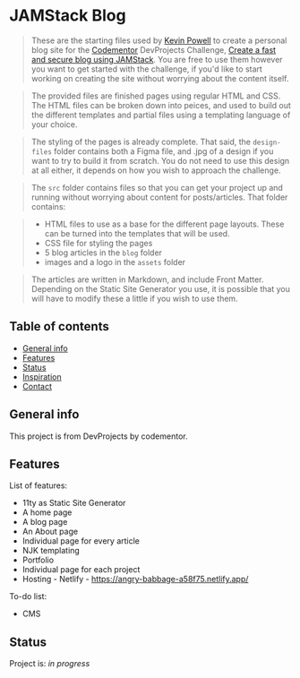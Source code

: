 # JAMStack Blog

> These are the starting files used by [Kevin Powell](https://kevinpowell.co) to create a personal blog site for the [Codementor](https://www.codementor.io/) DevProjects Challenge, [Create a fast and secure blog using JAMStack](https://www.codementor.io/projects/web/create-a-fast-and-secure-blog-using-jamstack-c93coupnxb). You are free to use them however you want to get started with the challenge, if you'd like to start working on creating the site without worrying about the content itself.

> The provided files are finished pages using regular HTML and CSS. The HTML files can be broken down into peices, and used to build out the different templates and partial files using a templating language of your choice.

> The styling of the pages is already complete. That said, the `design-files` folder contains both a Figma file, and .jpg of a design if you want to try to build it from scratch. You do not need to use this design at all either, it depends on how you wish to approach the challenge.

> The `src` folder contains files so that you can get your project up and running without worrying about content for posts/articles. That folder contains:

> - HTML files to use as a base for the different page layouts. These can be turned into the templates that will be used.
> - CSS file for styling the pages
> - 5 blog articles in the `blog` folder
> - images and a logo in the `assets` folder

> The articles are written in Markdown, and include Front Matter. Depending on the Static Site Generator you use, it is possible that you will have to modify these a little if you wish to use them.

## Table of contents

- [General info](#general-info)
- [Features](#features)
- [Status](#status)
- [Inspiration](#inspiration)
- [Contact](#contact)

## General info

This project is from DevProjects by codementor.

## Features

List of features:

- 11ty as Static Site Generator
- A home page
- A blog page
- An About page
- Individual page for every article
- NJK templating
- Portfolio
- Individual page for each project
- Hosting - Netlify - https://angry-babbage-a58f75.netlify.app/

To-do list:

- CMS

## Status

Project is: _in progress_
